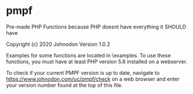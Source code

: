 # pmpf
Pre-made PHP Functions because PHP doesnt have everything it SHOULD have

Copyright (c) 2020 Johnodon
Version 1.0.2


Examples for some functions are located in \examples\.
To use these functions, you must have at least PHP version 5.6 installed on a webserver.

To check if your current PMPF version is up to date, navigate to https://www.johnodon.com/uc/pmpf/check on a web browser and enter your version number found at the top of this file.

